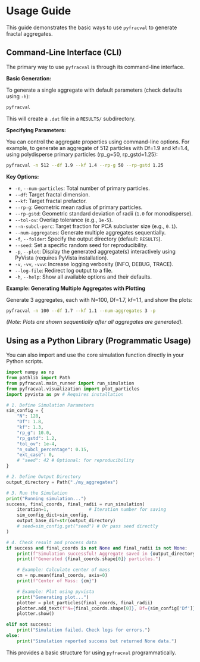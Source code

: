 # Usage Guide

This guide demonstrates the basic ways to use `pyfracval` to generate fractal aggregates.

## Command-Line Interface (CLI)

The primary way to use `pyfracval` is through its command-line interface.

**Basic Generation:**

To generate a single aggregate with default parameters (check defaults using `-h`):

```bash
pyfracval
```

This will create a `.dat` file in a `RESULTS/` subdirectory.

**Specifying Parameters:**

You can control the aggregate properties using command-line options. For example, to generate an aggregate of 512 particles with Df=1.9 and kf=1.4, using polydisperse primary particles (rp_g=50, rp_gstd=1.25):

```bash
pyfracval -n 512 --df 1.9 --kf 1.4 --rp-g 50 --rp-gstd 1.25
```

**Key Options:**

- `-n`, `--num-particles`: Total number of primary particles.
- `--df`: Target fractal dimension.
- `--kf`: Target fractal prefactor.
- `--rp-g`: Geometric mean radius of primary particles.
- `--rp-gstd`: Geometric standard deviation of radii (`1.0` for monodisperse).
- `--tol-ov`: Overlap tolerance (e.g., `1e-5`).
- `--n-subcl-perc`: Target fraction for PCA subcluster size (e.g., `0.1`).
- `--num-aggregates`: Generate multiple aggregates sequentially.
- `-f`, `--folder`: Specify the output directory (default: `RESULTS`).
- `--seed`: Set a specific random seed for reproducibility.
- `-p`, `--plot`: Display the generated aggregate(s) interactively using PyVista (requires PyVista installation).
- `-v`, `-vv`, `-vvv`: Increase logging verbosity (INFO, DEBUG, TRACE).
- `--log-file`: Redirect log output to a file.
- `-h`, `--help`: Show all available options and their defaults.

**Example: Generating Multiple Aggregates with Plotting**

Generate 3 aggregates, each with N=100, Df=1.7, kf=1.1, and show the plots:

```bash
pyfracval -n 100 --df 1.7 --kf 1.1 --num-aggregates 3 -p
```

_(Note: Plots are shown sequentially after all aggregates are generated)._

## Using as a Python Library (Programmatic Usage)

You can also import and use the core simulation function directly in your Python scripts.

```python
import numpy as np
from pathlib import Path
from pyfracval.main_runner import run_simulation
from pyfracval.visualization import plot_particles
import pyvista as pv # Requires installation

# 1. Define Simulation Parameters
sim_config = {
    "N": 128,
    "Df": 1.8,
    "kf": 1.3,
    "rp_g": 10.0,
    "rp_gstd": 1.2,
    "tol_ov": 1e-4,
    "n_subcl_percentage": 0.15,
    "ext_case": 0,
    # "seed": 42 # Optional: for reproducibility
}

# 2. Define Output Directory
output_directory = Path("./my_aggregates")

# 3. Run the Simulation
print("Running simulation...")
success, final_coords, final_radii = run_simulation(
    iteration=1,               # Iteration number for saving
    sim_config_dict=sim_config,
    output_base_dir=str(output_directory)
    # seed=sim_config.get("seed") # Or pass seed directly
)

# 4. Check result and process data
if success and final_coords is not None and final_radii is not None:
    print(f"Simulation successful! Aggregate saved in {output_directory}")
    print(f"Generated {final_coords.shape[0]} particles.")

    # Example: Calculate center of mass
    cm = np.mean(final_coords, axis=0)
    print(f"Center of Mass: {cm}")

    # Example: Plot using pyvista
    print("Generating plot...")
    plotter = plot_particles(final_coords, final_radii)
    plotter.add_text(f"N={final_coords.shape[0]}, Df={sim_config['Df']}, kf={sim_config['kf']}", position="upper_left")
    plotter.show()

elif not success:
    print("Simulation failed. Check logs for errors.")
else:
    print("Simulation reported success but returned None data.")

```

This provides a basic structure for using `pyfracval` programmatically.

<!-- Refer to the [API Reference](./api.md) for details on specific functions and classes. -->
